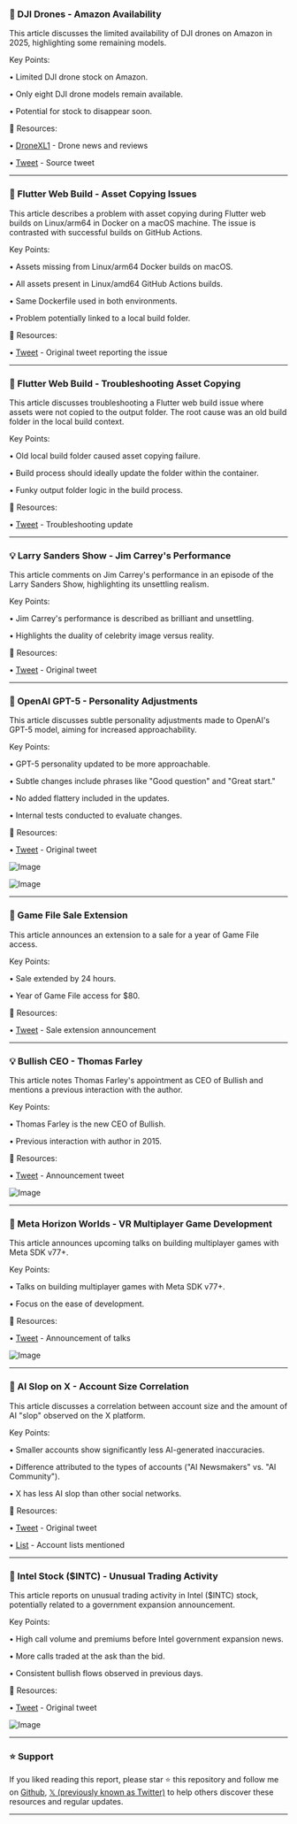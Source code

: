 ### 🤖 DJI Drones - Amazon Availability

This article discusses the limited availability of DJI drones on Amazon in 2025, highlighting some remaining models.

Key Points:

•  Limited DJI drone stock on Amazon.


•  Only eight DJI drone models remain available.


•  Potential for stock to disappear soon.


🔗 Resources:

• [DroneXL1](https://x.com/DroneXL1) - Drone news and reviews


• [Tweet](https://x.com/DroneXL1/status/1956564490922639635) - Source tweet


---
### 🤖 Flutter Web Build - Asset Copying Issues

This article describes a problem with asset copying during Flutter web builds on Linux/arm64 in Docker on a macOS machine.  The issue is contrasted with successful builds on GitHub Actions.

Key Points:

• Assets missing from Linux/arm64 Docker builds on macOS.


•  All assets present in Linux/amd64 GitHub Actions builds.


•  Same Dockerfile used in both environments.


•  Problem potentially linked to a local build folder.


🔗 Resources:

• [Tweet](https://x.com/jezell/status/1956558770387276025) - Original tweet reporting the issue


---
### 🤖 Flutter Web Build - Troubleshooting Asset Copying

This article discusses troubleshooting a Flutter web build issue where assets were not copied to the output folder. The root cause was an old build folder in the local build context.

Key Points:

•  Old local build folder caused asset copying failure.


•  Build process should ideally update the folder within the container.


•  Funky output folder logic in the build process.

🔗 Resources:

• [Tweet](https://x.com/jezell/status/1956564401454280776) - Troubleshooting update


---
### 💡 Larry Sanders Show - Jim Carrey's Performance

This article comments on Jim Carrey's performance in an episode of the Larry Sanders Show, highlighting its unsettling realism.

Key Points:

•  Jim Carrey's performance is described as brilliant and unsettling.


•  Highlights the duality of celebrity image versus reality.


🔗 Resources:

• [Tweet](https://x.com/TheStingisBack/status/1956448778531299514) - Original tweet


---
### 🤖 OpenAI GPT-5 - Personality Adjustments

This article discusses subtle personality adjustments made to OpenAI's GPT-5 model, aiming for increased approachability.

Key Points:

•  GPT-5 personality updated to be more approachable.


•  Subtle changes include phrases like "Good question" and "Great start."


•  No added flattery included in the updates.


•  Internal tests conducted to evaluate changes.


🔗 Resources:

• [Tweet](https://x.com/MarioNawfal/status/1956559042068787291) - Original tweet


![Image](https://pbs.twimg.com/amplify_video_thumb/1956519833001996288/img/3oAIgOdadiP3YtZ1.jpg)

![Image](https://pbs.twimg.com/media/GyZ5uIlWsAwUfbO?format=jpg&name=240x240)

---
### 🚀 Game File Sale Extension

This article announces an extension to a sale for a year of Game File access.

Key Points:

• Sale extended by 24 hours.


•  Year of Game File access for $80.


🔗 Resources:

• [Tweet](https://x.com/stephentotilo/status/1956558930399605119) - Sale extension announcement


---
### 💡 Bullish CEO - Thomas Farley

This article notes Thomas Farley's appointment as CEO of Bullish and mentions a previous interaction with the author.

Key Points:

• Thomas Farley is the new CEO of Bullish.


•  Previous interaction with author in 2015.


🔗 Resources:

• [Tweet](https://x.com/Katie_Roof/status/1956558859293904970) - Announcement tweet


![Image](https://pbs.twimg.com/media/GycX6ZCaAAAioVQ?format=jpg&name=small)

---
### 🚀 Meta Horizon Worlds - VR Multiplayer Game Development

This article announces upcoming talks on building multiplayer games with Meta SDK v77+.

Key Points:

•  Talks on building multiplayer games with Meta SDK v77+.


• Focus on the ease of development.



🔗 Resources:

• [Tweet](https://x.com/Dilmerv/status/1956554716202295573) - Announcement of talks


![Image](https://pbs.twimg.com/media/GyaRdqSXYAAWrJ3?format=jpg&name=small)

---
### 🤖 AI Slop on X - Account Size Correlation

This article discusses a correlation between account size and the amount of AI "slop" observed on the X platform.

Key Points:

• Smaller accounts show significantly less AI-generated inaccuracies.


•  Difference attributed to the types of accounts ("AI Newsmakers" vs. "AI Community").


• X has less AI slop than other social networks.


🔗 Resources:

• [Tweet](https://x.com/Scobleizer/status/1956479350641139888) - Original tweet


• [List](https://x.com/scobleizer/lists) - Account lists mentioned


---
### 🤖 Intel Stock ($INTC) - Unusual Trading Activity

This article reports on unusual trading activity in Intel ($INTC) stock, potentially related to a government expansion announcement.

Key Points:

•  High call volume and premiums before Intel government expansion news.


•  More calls traded at the ask than the bid.


•  Consistent bullish flows observed in previous days.


🔗 Resources:

• [Tweet](https://x.com/unusual_whales/status/1956136503836549341) - Original tweet


![Image](https://pbs.twimg.com/media/GyWGb_KbAAApoQd?format=png&name=small)


---

### ⭐️ Support

If you liked reading this report, please star ⭐️ this repository and follow me on [Github](https://github.com/Drix10), [𝕏 (previously known as Twitter)](https://x.com/DRIX_10_) to help others discover these resources and regular updates.

---